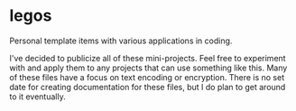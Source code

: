 # legos
Personal template items with various applications in coding.  
  
I've decided to publicize all of these mini-projects. Feel free to experiment with and apply them to any projects that can use something like this. Many of these files have a focus on text encoding or encryption. There is no set date for creating documentation for these files, but I do plan to get around to it eventually.
